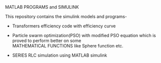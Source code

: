 MATLAB PROGRAMS and SIMULINK

This repository contains the simulink models and programs-

* Transformers efficiency code with efficiency curve

* Particle swarm optimization(PSO) with modified PSO equation which is proved to perform better on some    
  MATHEMATICAL FUNCTIONS like Sphere function etc.

* SERIES RLC simulation using MATLAB simulink
